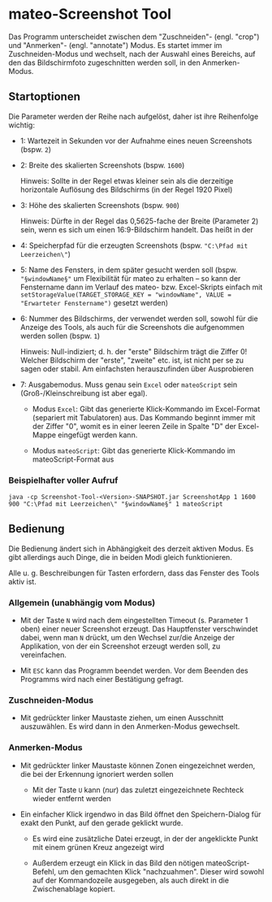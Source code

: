 # mateo-Screenshot Tool

Das Programm unterscheidet zwischen dem "Zuschneiden"- (engl. "crop") und "Anmerken"- (engl. "annotate") Modus. Es startet immer im Zuschneiden-Modus und wechselt, nach der Auswahl eines Bereichs, auf den das Bildschirmfoto zugeschnitten werden soll, in den Anmerken-Modus. 

## Startoptionen

Die Parameter werden der Reihe nach aufgelöst, daher ist ihre Reihenfolge wichtig:

* 1: Wartezeit in Sekunden vor der Aufnahme eines neuen Screenshots (bspw. `2`)

* 2: Breite des skalierten Screenshots (bspw. `1600`)

	Hinweis: Sollte in der Regel etwas kleiner sein als die derzeitige horizontale Auflösung des Bildschirms (in der Regel 1920 Pixel) 

* 3: Höhe des skalierten Screenshots (bspw. `900`)

	Hinweis: Dürfte in der Regel das 0,5625-fache der Breite (Parameter 2) sein, wenn es sich um einen 16:9-Bildschirm handelt. Das heißt in der  

* 4: Speicherpfad für die erzeugten Screenshots (bspw. `"C:\Pfad mit Leerzeichen\"`)

* 5: Name des Fensters, in dem später gesucht werden soll (bspw. `"§windowName§"` um Flexibilität für mateo zu erhalten – so kann der Fenstername dann im Verlauf des mateo- bzw. Excel-Skripts einfach mit `setStorageValue(TARGET_STORAGE_KEY = "windowName", VALUE = "Erwarteter Fenstername")` gesetzt werden)

* 6: Nummer des Bildschirms, der verwendet werden soll, sowohl für die Anzeige des Tools, als auch für die Screenshots die aufgenommen werden sollen (bspw. `1`)

	Hinweis: Null-indiziert; d. h. der "erste" Bildschirm trägt die Ziffer 0! Welcher Bildschirm der "erste", "zweite" etc. ist, ist nicht per se zu sagen oder stabil. Am einfachsten herauszufinden über Ausprobieren

* 7: Ausgabemodus. Muss genau sein `Excel` oder `mateoScript` sein (Groß-/Kleinschreibung ist aber egal).

	* Modus `Excel`: Gibt das generierte Klick-Kommando im Excel-Format (separiert mit Tabulatoren) aus. Das Kommando beginnt immer mit der Ziffer "0", womit es in einer leeren Zeile in Spalte "D" der Excel-Mappe eingefügt werden kann.

	* Modus `mateoScript`: Gibt das generierte Klick-Kommando im mateoScript-Format aus

### Beispielhafter voller Aufruf

`java -cp Screenshot-Tool-<Version>-SNAPSHOT.jar ScreenshotApp 1 1600 900 "C:\Pfad mit Leerzeichen\" "§windowName§" 1 mateoScript`

## Bedienung

Die Bedienung ändert sich in Abhängigkeit des derzeit aktiven Modus. Es gibt allerdings auch Dinge, die in beiden Modi gleich funktionieren.

Alle u. g. Beschreibungen für Tasten erfordern, dass das Fenster des Tools aktiv ist.

### Allgemein (unabhängig vom Modus)

* Mit der Taste `N` wird nach dem eingestellten Timeout (s. Parameter 1 oben) einer neuer Screenshot erzeugt. Das Hauptfenster verschwindet dabei, wenn man `N` drückt, um den Wechsel zur/die Anzeige der Applikation, von der ein Screenshot erzeugt werden soll, zu vereinfachen.

* Mit `ESC` kann das Programm beendet werden. Vor dem Beenden des Programms wird nach einer Bestätigung gefragt.

### Zuschneiden-Modus

* Mit gedrückter linker Maustaste ziehen, um einen Ausschnitt auszuwählen. Es wird dann in den Anmerken-Modus gewechselt.

### Anmerken-Modus

* Mit gedrückter linker Maustaste können Zonen eingezeichnet werden, die bei der Erkennung ignoriert werden sollen

	* Mit der Taste `U` kann (_nur_) das zuletzt eingezeichnete Rechteck wieder entfernt werden

* Ein einfacher Klick irgendwo in das Bild öffnet den Speichern-Dialog für exakt den Punkt, auf den gerade geklickt wurde.

	* Es wird eine zusätzliche Datei erzeugt, in der der angeklickte Punkt mit einem grünen Kreuz angezeigt wird

	* Außerdem erzeugt ein Klick in das Bild den nötigen mateoScript-Befehl, um den gemachten Klick "nachzuahmen". Dieser wird sowohl auf der Kommandozeile ausgegeben, als auch direkt in die Zwischenablage kopiert.